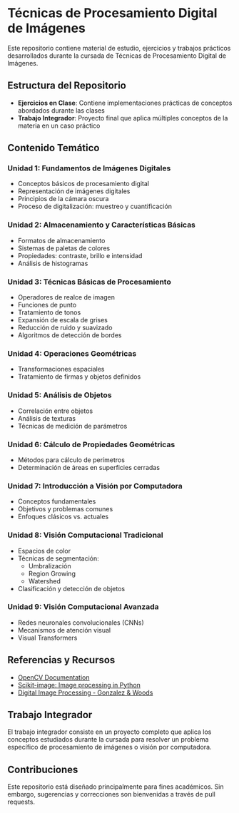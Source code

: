 # Técnicas de Procesamiento Digital de Imágenes

Este repositorio contiene material de estudio, ejercicios y trabajos prácticos desarrollados durante la cursada de Técnicas de Procesamiento Digital de Imágenes.

## Estructura del Repositorio

- **Ejercicios en Clase**: Contiene implementaciones prácticas de conceptos abordados durante las clases
- **Trabajo Integrador**: Proyecto final que aplica múltiples conceptos de la materia en un caso práctico

## Contenido Temático

### Unidad 1: Fundamentos de Imágenes Digitales
- Conceptos básicos de procesamiento digital
- Representación de imágenes digitales
- Principios de la cámara oscura
- Proceso de digitalización: muestreo y cuantificación

### Unidad 2: Almacenamiento y Características Básicas
- Formatos de almacenamiento
- Sistemas de paletas de colores
- Propiedades: contraste, brillo e intensidad
- Análisis de histogramas

### Unidad 3: Técnicas Básicas de Procesamiento
- Operadores de realce de imagen
- Funciones de punto
- Tratamiento de tonos
- Expansión de escala de grises
- Reducción de ruido y suavizado
- Algoritmos de detección de bordes

### Unidad 4: Operaciones Geométricas
- Transformaciones espaciales
- Tratamiento de firmas y objetos definidos

### Unidad 5: Análisis de Objetos
- Correlación entre objetos
- Análisis de texturas
- Técnicas de medición de parámetros

### Unidad 6: Cálculo de Propiedades Geométricas
- Métodos para cálculo de perímetros
- Determinación de áreas en superficies cerradas

### Unidad 7: Introducción a Visión por Computadora
- Conceptos fundamentales
- Objetivos y problemas comunes
- Enfoques clásicos vs. actuales

### Unidad 8: Visión Computacional Tradicional
- Espacios de color
- Técnicas de segmentación:
  - Umbralización
  - Region Growing
  - Watershed
- Clasificación y detección de objetos

### Unidad 9: Visión Computacional Avanzada
- Redes neuronales convolucionales (CNNs)
- Mecanismos de atención visual
- Visual Transformers


## Referencias y Recursos

- [OpenCV Documentation](https://docs.opencv.org/)
- [Scikit-image: Image processing in Python](https://scikit-image.org/)
- [Digital Image Processing - Gonzalez & Woods](https://www.pearson.com/us/higher-education/program/Gonzalez-Digital-Image-Processing-4th-Edition/PGM241219.html)

## Trabajo Integrador

El trabajo integrador consiste en un proyecto completo que aplica los conceptos estudiados durante la cursada para resolver un problema específico de procesamiento de imágenes o visión por computadora.

## Contribuciones

Este repositorio está diseñado principalmente para fines académicos. Sin embargo, sugerencias y correcciones son bienvenidas a través de pull requests.